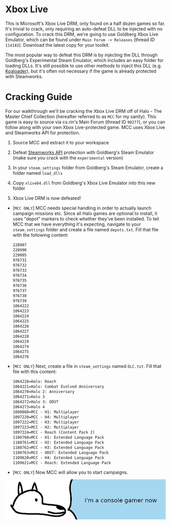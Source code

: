 # **Xbox Live**

This is Microsoft's Xbox Live DRM, only found on a half dozen games so far. It's trivial to crack, only requiring an auto-defeat DLL to be injected with no configuration. To crack this DRM, we're going to use Goldberg Xbox Live Emulator, which can be found under `Main Forum -> Releases` (thread ID `114182`). Download the latest copy for your toolkit.

The most popular way to defeat this DRM is by injecting the DLL through Goldberg's Experimental Steam Emulator, which includes an easy folder for loading DLLs. It's still possible to use other methods to inject this DLL (e.g. [Koaloader](../../Tools/Koaloader/koaloader.md)), but it's often not necessary if the game is already protected with Steamworks.

# Cracking Guide

For our walkthrough we'll be cracking the Xbox Live DRM off of Halo - The Master Chief Collection (hereafter referred to as `MCC` for my sanity). This game is easy to source via cs.rin's Main Forum (thread ID `90277`), or you can follow along with your own Xbox Live-protected game. MCC uses Xbox Live and Steamworks API for protection.

1. Source MCC and extract it to your workspace

2. Defeat [Steamworks API](../Steamworks-API/defeating_steamworks.md) protection with Goldberg's Steam Emulator (make sure you crack with the `experimental` version)

3. In your `steam_settings` folder from Goldberg's Steam Emulator, create a folder named `load_dlls`

4. Copy `xlive64.dll` from Goldberg's Xbox Live Emulator into this new folder

5. Xbox Live DRM is now defeated!

- [`MCC ONLY`] MCC needs special handling in order to actually launch campaign missions etc. Since all Halo games are optional to install, it uses "depot" markers to check whether they've been installed. To tell MCC that we have everything it's expecting, navigate to your `steam_settings` folder and create a file named `depots.txt`. Fill that file with the following content:

    ```
    228987
    228990
    229005
    976731
    976732
    976733
    976734
    976735
    976736
    976737
    976738
    976739
    1064222
    1064223
    1064224
    1064225
    1064226
    1064227
    1064228
    1064229
    1064274
    1064275
    1064276
    ```

- [`MCC ONLY`] Next, create a file in `steam_settings` named `DLC.txt`. Fill that file with this content:

    ```
    1064220=Halo: Reach
    1064221=Halo: Combat Evolved Anniversary
    1064270=Halo 2: Anniversary
    1064271=Halo 3
    1064272=Halo 3: ODST
    1064273=Halo 4
    1080080=MCC - H1: Multiplayer
    1097220=MCC - H4: Multiplayer
    1097222=MCC - H3: Multiplayer
    1097223=MCC - H2: Multiplayer
    1097224=MCC - Reach (Content Pack 2)
    1108760=MCC - H1: Extended Language Pack
    1108761=MCC - H2: Extended Language Pack
    1108762=MCC - H3: Extended Language Pack
    1108763=MCC - ODST: Extended Language Pack
    1109620=MCC - H4: Extended Language Pack
    1109621=MCC - Reach: Extended Language Pack
    ```

- [`MCC ONLY`] Now MCC will allow you to start campaigns.

![wise yote wants to participate in the flame wars](images/console.png "wise yote wants to participate in the flame wars")
